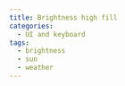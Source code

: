 ```yaml
---
title: Brightness high fill
categories:
  - UI and keyboard
tags:
  - brightness
  - sun
  - weather
---
```

